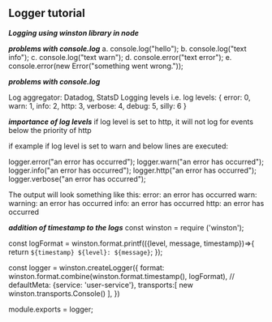 ## Logger tutorial

***Logging using winston library in node***

***problems with console.log***
a. console.log("hello");
b. console.log("text info");
c. console.log("text warn");
d. console.error("text error");
e. console.error(new Error("something went wrong."));

***problems with console.log***


Log aggregator: Datadog, StatsD
Logging levels i.e. log levels:
{
  error: 0,
  warn: 1,
  info: 2,
  http: 3,
  verbose: 4, 
  debug: 5,
  silly: 6
}

***importance of log levels***
if log level is set to http, it will not log for events 
below the priority of http


if example if log level is set to warn and below lines are executed:

logger.error("an error has occurred");
logger.warn("an error has occurred");
logger.info("an error has occurred");
logger.http("an error has occurred");
logger.verbose("an error has occurred");


The output will look something like this:
error: an error has occurred
warn: warning: an error has occurred
info: an error has occurred
http: an error has occurred


***addition of timestamp to the logs***
const winston = require ('winston');

const logFormat = winston.format.printf(({level, message, timestamp})=>{
  return `${timestamp} ${level}: ${message}`;
});


const logger = winston.createLogger({
  format: winston.format.combine(winston.format.timestamp(), logFormat),
  // defaultMeta: {service: 'user-service'},
  transports:[
    new winston.transports.Console()
  ],
})

module.exports = logger;
